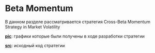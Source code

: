# Beta Momentum

В данном разделе рассматривается стратегия Cross-Beta Momentum Strategy in Market Volatility

[**pic**](Strategies/BM): графики которые были получены в ходе разработки стратегии

[**src**](Strategies/BM): исходный код стратегии


